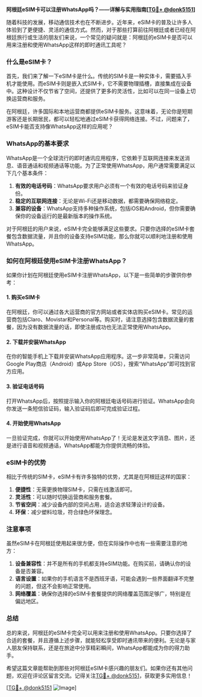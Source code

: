 **阿根廷eSIM卡可以注册WhatsApp吗？——详解与实用指南[[TG💪+ @donk5151](https://t.me/s/donk5151)]**

随着科技的发展，移动通信技术也在不断进步。近年来，eSIM卡的普及让许多人体验到了更便捷、灵活的通信方式。然而，对于那些打算前往阿根廷或者已经在阿根廷旅行或生活的朋友们来说，一个常见的疑问就是：阿根廷的eSIM卡是否可以用来注册和使用WhatsApp这样的即时通讯工具呢？

### 什么是eSIM卡？

首先，我们来了解一下eSIM卡是什么。传统的SIM卡是一种实体卡，需要插入手机才能使用。而eSIM卡则是嵌入式SIM卡，它不需要物理插槽，直接集成在设备中。这种设计不仅节省了空间，还提供了更多的灵活性，比如可以在同一设备上切换运营商和服务。

在阿根廷，许多国际和本地运营商都提供eSIM卡服务。这意味着，无论你是短期游客还是长期居民，都可以轻松地通过eSIM卡获得网络连接。不过，问题来了，eSIM卡能否支持像WhatsApp这样的应用呢？

### WhatsApp的基本要求

WhatsApp是一个全球流行的即时通讯应用程序，它依赖于互联网连接来发送消息、语音通话和视频通话等功能。为了正常使用WhatsApp，用户通常需要满足以下几个基本条件：

1. **有效的电话号码**：WhatsApp要求用户必须有一个有效的电话号码来验证身份。
2. **稳定的互联网连接**：无论是Wi-Fi还是移动数据，都需要确保网络稳定。
3. **兼容的设备**：WhatsApp支持多种操作系统，包括iOS和Android，但你需要确保你的设备运行的是最新版本的操作系统。

对于阿根廷的用户来说，eSIM卡完全能够满足这些要求。只要你选择的eSIM卡套餐包含数据流量，并且你的设备支持eSIM功能，那么你就可以顺利地注册和使用WhatsApp。

### 如何在阿根廷使用eSIM卡注册WhatsApp？

如果你计划在阿根廷使用eSIM卡注册WhatsApp，以下是一些简单的步骤供你参考：

#### 1. 购买eSIM卡

在阿根廷，你可以通过各大运营商的官方网站或者实体店购买eSIM卡。常见的运营商包括Claro、Movistar和Personal等。购买时，请注意选择包含数据流量的套餐，因为没有数据流量的话，即使注册成功也无法正常使用WhatsApp。

#### 2. 下载并安装WhatsApp

在你的智能手机上下载并安装WhatsApp应用程序。这一步非常简单，只需访问Google Play商店（Android）或App Store（iOS），搜索“WhatsApp”即可找到官方应用。

#### 3. 验证电话号码

打开WhatsApp后，按照提示输入你的阿根廷电话号码进行验证。WhatsApp会向你发送一条短信验证码，输入验证码后即可完成验证过程。

#### 4. 开始使用WhatsApp

一旦验证完成，你就可以开始使用WhatsApp了！无论是发送文字消息、图片，还是进行语音和视频通话，WhatsApp都能为你提供流畅的体验。

### eSIM卡的优势

相比于传统的SIM卡，eSIM卡有许多独特的优势，尤其是在阿根廷这样的国家：

1. **便捷性**：无需更换物理SIM卡，只需在线激活即可。
2. **灵活性**：可以随时切换运营商和服务套餐。
3. **节省空间**：减少设备内部的空间占用，适合追求轻薄设计的设备。
4. **环保**：减少塑料垃圾，符合绿色环保理念。

### 注意事项

虽然eSIM卡在阿根廷使用起来很方便，但在实际操作中也有一些需要注意的地方：

1. **设备兼容性**：并不是所有的手机都支持eSIM功能。在购买前，请确认你的设备是否兼容。
2. **语言设置**：如果你的手机语言不是西班牙语，可能会遇到一些界面翻译不完整的问题，但这不会影响正常使用。
3. **网络覆盖**：确保你选择的eSIM卡套餐提供的网络覆盖范围足够广，特别是在偏远地区。

### 总结

总的来说，阿根廷的eSIM卡完全可以用来注册和使用WhatsApp。只要你选择了合适的套餐，并且遵循上述步骤，就能轻松享受即时通讯带来的便利。无论是与家人朋友保持联系，还是在旅途中分享精彩瞬间，WhatsApp都能成为你的得力助手。

希望这篇文章能帮助到那些对阿根廷eSIM卡感兴趣的朋友们。如果你还有其他问题，欢迎在评论区留言交流。记得关注[TG💪+ @donk5151](https://t.me/s/donk5151)，获取更多实用信息！

[[TG💪+ @donk5151](https://t.me/s/donk5151) ![Image](https://i.postimg.cc/rwNCRYN7/Snipaste-2025-04-30-17-27-05.png)]